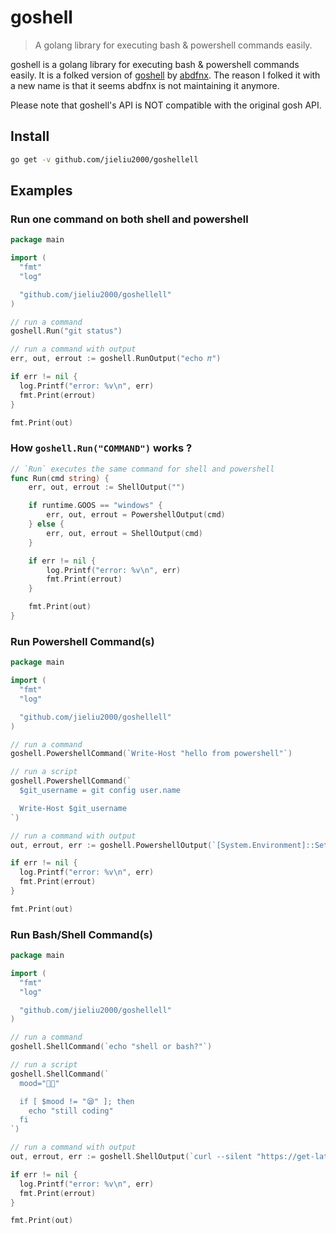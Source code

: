 # goshell

> A golang library for executing bash & powershell commands easily.

goshell is a golang library for executing bash & powershell commands easily. It is a folked version of [goshell](https://github.com/jieliu2000/goshellell) by [abdfnx](https://github.com/abdfnx). The reason I folked it with a new name is that it seems abdfnx is not maintaining it anymore.

Please note that goshell's API is NOT compatible with the original gosh API.

## Install

```bash
go get -v github.com/jieliu2000/goshellell
```

## Examples

### Run one command on both shell and powershell

```go
package main

import (
  "fmt"
  "log"

  "github.com/jieliu2000/goshellell"
)

// run a command
goshell.Run("git status")

// run a command with output
err, out, errout := goshell.RunOutput("echo 𝜋")

if err != nil {
  log.Printf("error: %v\n", err)
  fmt.Print(errout)
}

fmt.Print(out)
```

### How `goshell.Run("COMMAND")` works ?

```go
// `Run` executes the same command for shell and powershell
func Run(cmd string) {
	err, out, errout := ShellOutput("")

	if runtime.GOOS == "windows" {
		err, out, errout = PowershellOutput(cmd)
	} else {
		err, out, errout = ShellOutput(cmd)
	}

	if err != nil {
		log.Printf("error: %v\n", err)
		fmt.Print(errout)
	}

	fmt.Print(out)
}
```

### Run Powershell Command(s)

```go
package main

import (
  "fmt"
  "log"

  "github.com/jieliu2000/goshellell"
)

// run a command
goshell.PowershellCommand(`Write-Host "hello from powershell"`)

// run a script
goshell.PowershellCommand(`
  $git_username = git config user.name

  Write-Host $git_username
`)

// run a command with output
out, errout, err := goshell.PowershellOutput(`[System.Environment]::SetEnvironmentVariable("Path", $Env:Path + ";$APP_PATH\bin", [System.EnvironmentVariableTarget]::User)`)

if err != nil {
  log.Printf("error: %v\n", err)
  fmt.Print(errout)
}

fmt.Print(out)
```

### Run Bash/Shell Command(s)

```go
package main

import (
  "fmt"
  "log"

  "github.com/jieliu2000/goshellell"
)

// run a command
goshell.ShellCommand(`echo "shell or bash?"`)

// run a script
goshell.ShellCommand(`
  mood="👨‍💻"

  if [ $mood != "😪" ]; then
    echo "still coding"
  fi
`)

// run a command with output
out, errout, err := goshell.ShellOutput(`curl --silent "https://get-latest.onrender.com/docker/compose"`)

if err != nil {
  log.Printf("error: %v\n", err)
  fmt.Print(errout)
}

fmt.Print(out)
```
